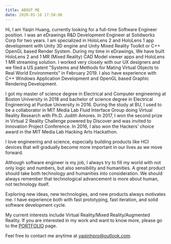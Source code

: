 ```yaml
---
title: ABOUT ME
date: 2020-05-16 17:58:06
---
```


  Hi, I am Yaqin Huang, currently looking for a full-time Software Engineer position. I was an eDrawings R&D Development Engineer at Solidworks Corp for two years. I am specialized in HoloLens 2 and HoloLens 1 app development with Unity 3D engine and Unity Mixed Reality Toolkit or C++ OpenGL based Render System. During my time in eDrawings, We have built HoloLens 2 and 1 MR (Mixed Reality) CAD Model viewer apps and HoloLens 1 MR streaming solution. I worked very closely with our UX designers and we filed a US patent "Systems and Methods for Mating Virtual Objects to Real World Environments" in February 2019. I also have experience with C++ Windows Application Development and OpenGL based Graphic Rendering Development.  

  I got my master of science degree in Electrical and Computer engineering at Boston University in 2018 and bachelor of science degree in Electrical Engineering at Purdue University in 2016. During the study at BU, I used to be a collaborator in MIT Media Lab Fluid Interface Group doing Virtual Reality Research with Ph.D. Judith Amores. In 2017, I won the second prize in Virtual 2 Reality Challenge powered by Discover and was invited to Innovation Project Conference. In 2016, I also won the Hackers' choice award in the MIT Media Lab Hacking Arts Hackathon.

  I love engineering and science, especially building products like HCI devices that will gradually become more important in our lives as we move forward.

  Although software engineer is my job, I always try to fill my world with not only logic and numbers, but also sensibility and humanities. A great product should take both technology and humanities into consideration. We should always remember that technological advancement is more about human, not technology itself.

  Exploring new ideas, new technologies, and new products always motivates me. I have experience both with fast prototyping, fast iteration, and solid software development cycle.

  My current interests include Virtual Reality/Mixed Reality/Augmented Reality. If you are interested in my work and want to know more, please go to the [PORTFOLIO](https://yaqinhpro.github.io/PORTFOLIO/) page.
  
  Feel free to contact me anytime at yaqinhpro@outlook.com. 